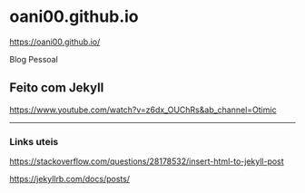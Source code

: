 # oani00.github.io

https://oani00.github.io/

Blog Pessoal

## Feito com Jekyll
https://www.youtube.com/watch?v=z6dx_OUChRs&ab_channel=Otimic

___

### Links uteis

https://stackoverflow.com/questions/28178532/insert-html-to-jekyll-post

https://jekyllrb.com/docs/posts/

